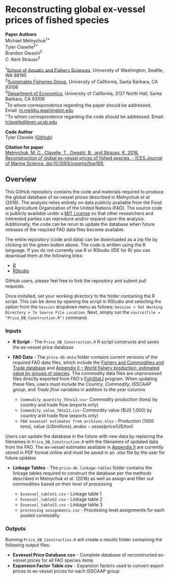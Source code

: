 # Reconstructing global ex-vessel prices of fished species

**Paper Authors**  
Michael Melnychuk<sup>1*</sup>    
Tyler Clavelle<sup>2+</sup>  
Brandon Owashi<sup>2</sup>  
C. Kent Strauss<sup>3</sup>

<sup>1</sup>[School of Aquatic and Fishery Sciences](https://fish.uw.edu/), University of Washington, Seattle, WA 98195  
<sup>2</sup>[Sustainable Fisheries Group](http://sfg.msi.ucsb.edu/), University of California, Santa Barbara, CA 93106  
<sup>3</sup>[Department of Economics](http://econ.ucsb.edu), University of California, 2127 North Hall, Santa Barbara, CA 93106  
<sup>\*</sup>To whom correspondence regarding the paper should be addressed. Email: m.mel@u.washington.edu  
<sup>\+</sup>To whom correspondence regarding the code should be addressed. Email: tclavelle@bren.ucsb.edu


**Code Author**  
Tyler Clavelle ([GitHub](https://github.com/tclavelle?tab=repositories))   

**Citation for paper**  
[Melnychuk, M. C., Clavelle, T., Owashi, B., and Strauss, K. 2016. Reconstruction of global ex-vessel prices of fished species. - ICES Journal of Marine Science. doi:10.1093/icesjms/fsw169.](http://icesjms.oxfordjournals.org/cgi/content/full/fsw169?ijkey=RgRoXMxy1GfDFff&keytype=ref)

## Overview
This GitHub repository contains the code and materials required to produce the global database of ex-vessel prices described in Melnychuk *et al.* (2016). The analysis relies entirely on data publicly available from the Food and Agriculture Organization of the United Nations (FAO). The source code is publicly available under a [MIT License](https://github.com/SFG-UCSB/price-db-sfg/blob/master/LICENSE.txt) so that other researchers and interested parties can reproduce and/or expand upon the analysis. Additionally, the code can be rerun to update the database when future releases of the required FAO data files become available.   

The entire repository (code and data) can be downloaded as a zip file by clicking on the green button above. The code is written using the R language. If you do not currently use R or RStudio (IDE for R) you can download them at the following links:
+ [R](https://www.r-project.org)
+ [RStudio](https://www.rstudio.com)

GitHub users, please feel free to fork the repository and submit pull requests.

Once installed, set your working directory to the folder containing the R script. This can be done by opening the script in RStudio and selecting the option from the `Session` dropdown menu as follows: `Session > Set Working Directory > To Source File Location`. Next, simply run the `source(file = "Price_DB_Construction.R")` command. 

### Inputs
+ **R Script** - The `Price_DB_Construction.R` R script constructs and saves the ex-vessel price database

+ **FAO Data** - The `price-db-data` folder contains current versions of the required FAO data files, which include the [Fishery and Commodities and Trade database](http://www.fao.org/fishery/statistics/global-commodities-production/en) and [Appendix II – World fishery production: estimated value by groups of species](ftp://ftp.fao.org/FI/STAT/summary/appIIybc.pdf). The commodity data files are unprocessed files directly exported from FAO's [FishStatJ](http://www.fao.org/fishery/statistics/software/fishstatj/en) program. When updating these files, users must include the *Country*, *Commodity*, *ISSCAAP group*, and *Trade flow* variables in addition to the year columns   

  + `Commodity_quantity_76to13.csv`- Commodity production (tons) by country and trade flow (exports only)
  + `Commodity_value_76to13.csv`- Commodity value ($US 1,000) by country and trade flow (exports only)
  + `FAO exvessel estimates from archives.xlsx` - Production (1000 tons), value ($US millions), and ex-vessel price ($US/ton)  

Users can update the database in the future with new data by replacing the filenames in `Price_DB_Construction.R` with the filenames of updated data from the FAO. The ex-vessel estimates available in [Appendix II](ftp://ftp.fao.org/FI/STAT/summary/appIIybc.pdf) are currently stored in PDF format online and must be saved in an .xlsx file by the user for future updates

+ **Linkage Tables** - The `price-db-linkage-tables` folder contains the linkage tables required to construct the database per the methods described in Melnychuk *et al.* (2016) as well as assign and filter out commodities based on their level of processing

  + `Exvessel_tableS1.csv` - Linkage table 1
  + `Exvessel_tableS2.csv` - Linkage table 2
  + `Exvessel_tableS3.csv` - Linkage table 3
  + `processing assignments.csv` - Processing level assignments for each pooled commodity

### Outputs
Running `Price_DB_Construction.R` will create a results folder containing the following output files:
+ **Exvessel Price Database.csv** - Complete database of reconstructed ex-vessel prices for all FAO species items
+ **Expansion Factor Table.csv** - Expansion factors used to convert export prices to ex-vessel prices for each ISSCAAP group
